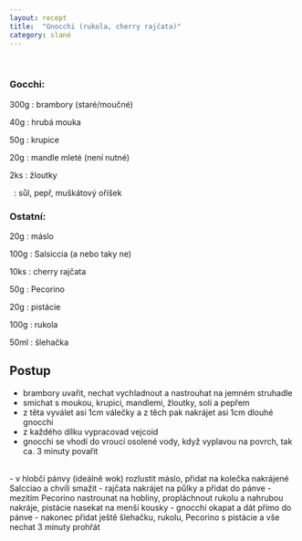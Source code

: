 ```yaml
---
layout: recept
title:  "Gnocchi (rukola, cherry rajčata)"
category: slané
---
```


<br>

<div class="ingredience" markdown="1">

### Gocchi:

300g
: brambory (staré/moučné)

40g
: hrubá mouka

50g
: krupice

20g
: mandle mleté (není nutné)

2ks
: žloutky

&nbsp;
: sůl, pepř, muškátový oříšek

### Ostatní:

20g
: máslo

100g
: Salsiccia (a nebo taky ne)

10ks
: cherry rajčata

50g
: Pecorino

20g
: pistácie

100g
: rukola

50ml
: šlehačka

</div>


## Postup

<div class="postup" markdown="1">  

- brambory uvařit, nechat vychladnout a nastrouhat na jemném struhadle
- smíchat s moukou, krupicí, mandlemi, žloutky, solí a pepřem
- z těta vyválet asi 1cm válečky a z těch pak nakrájet asi 1cm dlouhé gnocchi
- z každého dílku vypracovad vejcoid
- gnocchi se vhodí do vroucí osolené vody, když vyplavou na povrch, tak ca. 3 minuty povařit
<br>
- v hlobčí pánvy (ideálně wok) rozlustit máslo, přidat na kolečka nakrájené Salcciao a chvíli smažit
- rajčata nakrájet na půlky a přidat do pánve
- mezitím Pecorino nastrounat na hobliny, propláchnout rukolu a nahrubou nakráje, pistácie nasekat na menší kousky
- gnocchi okapat a dát přímo do pánve
- nakonec přidat ještě šlehačku, rukolu, Pecorino s pistácie a vše nechat 3 minuty prohřát
     
</div>
